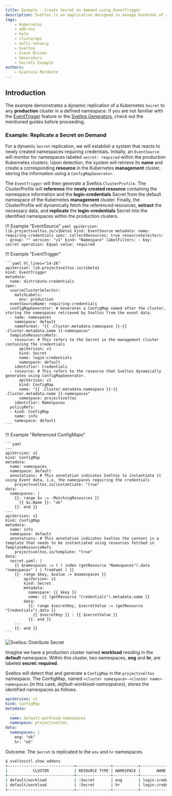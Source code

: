```yaml
---
title: Example - Create Secret on demand using EventTrigger
description: Sveltos is an application designed to manage hundreds of clusters by providing declarative APIs to deploy Kubernetes add-ons across multiple clusters.
tags:
    - Kubernetes
    - add-ons
    - helm
    - clusterapi
    - multi-tenancy
    - Sveltos
    - Event Driven
    - Generators
    - Secrets Example
authors:
    - Gianluca Mardente
---
```


## Introduction

The example demonstrates a dynamic replication of a Kubernetes `Secret` to any __production__ cluster in a defined namespace. If you are not familiar with the [EventTrigger](./templating.md) feature or the [Sveltos Generators](./generators.md), check out the mentioned guides before proceeding.

### Example: Replicate a Secret on Demand

For a dynamic `Secret` replication, we will establish a system that reacts to newly created namespaces requiring credentials. Initially, an `EventSource` will monitor for namespaces labeled `secret: required` within the production Kubernetes clusters. Upon detection, the system will retrieve its **name** and create a corresponding **resource** in the Kubernetes **management** cluster, storing the information using a `ConfigMapGenerator`.

The `EventTrigger` will then generate a Sveltos `ClusterProfile`. The ClusterProfile will **reference** the **newly created resource** containing the namespace information and the **login-credentials** Secret from the default namespace of the Kubernetes **management** cluster. Finally, the ClusterProfile will dynamically fetch the referenced resources, **extract** the necessary data, and **replicate** the **login-credentials** Secret into the identified namespaces within the production clusters.

!!! Example "EventSource"
    ```yaml
    apiVersion: lib.projectsveltos.io/v1beta1
    kind: EventSource
    metadata:
      name: requiring-credentials
    spec:
      collectResources: true
      resourceSelectors:
      - group: ""
        version: "v1"
        kind: "Namespace"
        labelFilters:
        - key: secret
          operation: Equal
          value: required
    ```

!!! Example "EventTrigger"

    ```yaml hl_lines="14-26"
    apiVersion: lib.projectsveltos.io/v1beta1
    kind: EventTrigger
    metadata:
      name: distribute-credentials
    spec:
      sourceClusterSelector:
        matchLabels:
          env: production
      eventSourceName: requiring-credentials
      configMapGenerator: # Generates a ConfigMap named after the cluster, storing the namespaces retrieved by Sveltos from the event data.
      - name: namespaces
        namespace: default
        nameFormat: "{{ .Cluster.metadata.namespace }}-{{ .Cluster.metadata.name }}-namespaces"
      templateResourceRefs:
      - resource: # This refers to the Secret in the management cluster containing the credentials
          apiVersion: v1
          kind: Secret
          name: login-credentials
          namespace: default
        identifier: Credentials
      - resource: # This refers to the resource that Sveltos dynamically generates using ConfigMapGenerator.
          apiVersion: v1
          kind: ConfigMap
          name: "{{ .Cluster.metadata.namespace }}-{{ .Cluster.metadata.name }}-namespaces"
          namespace: projectsveltos
        identifier: Namespaces
      policyRefs:
      - kind: ConfigMap
        name: info
        namespace: default
    ```

!!! Example "Referenced ConfigMaps"

    ```yaml
    ---
    apiVersion: v1
    kind: ConfigMap
    metadata:
      name: namespaces
      namespace: default
      annotations: # This annotation indicates Sveltos to instantiate it using Event data, i.e, the namespaces requiring the credentials
        projectsveltos.io/instantiate: "true"
    data:
      namespaces: |
        {{- range $v := .MatchingResources }}
          {{ $v.Name }}: "ok"
        {{- end }}
    ---
    apiVersion: v1
    kind: ConfigMap
    metadata:
      name: info
      namespace: default
      annotations: # This annotation indicates Sveltos the content is a template that needs to be instantiated using resources fetched in TemplateResourceRefs
        projectsveltos.io/template: "true"
    data:
      secret.yaml: |
        {{ $namespaces := ( ( index (getResource "Namespaces").data "namespaces" ) | fromYaml ) }}
        {{- range $key, $value := $namespaces }}
            apiVersion: v1
            kind: Secret
            metadata:
              namespace: {{ $key }}
              name: {{ (getResource "Credentials").metadata.name }}
            data:
              {{- range $secretKey, $secretValue := (getResource "Credentials").data }}
                {{ $secretKey }} : {{ $secretValue }}
              {{- end }}
        ---
        {{- end }}
    ```

![Sveltos: Distribute Secret](../assets/distribute_secret.gif)

Imagine we have a production cluster named __workload__ residing in the __default__ namespace. Within this cluster, two namespaces, __eng__ and __hr__, are labeled __secret: required__.

Sveltos will detect that and generate a `ConfigMap` in the `projectsveltos` namespace. The ConfigMap, named `<cluster namespace>-<cluster name>-namespaces` (in this case, _default-workload-namespaces_), stores the identified namespaces as follows.

 ```yaml
 apiVersion: v1
 kind: ConfigMap
 metadata:
   ...
   name: default-workload-namespaces
   namespace: projectsveltos
 data:
   namespaces: |
     eng: "ok"
     hr: "ok"
 ```

 Outcome: The `Secret` is replicated to the `env` and `hr` namespaces.

 ```bash
 $ sveltosctl show addons
 +-----------------------------+---------------+-----------+-------------------+---------+-------------------------------+---------------------------------------------+
 |           CLUSTER           | RESOURCE TYPE | NAMESPACE |       NAME        | VERSION |             TIME              |                  PROFILES                   |
 +-----------------------------+---------------+-----------+-------------------+---------+-------------------------------+---------------------------------------------+
 | default/workload            | :Secret       | eng       | login-credentials | N/A     | 2025-02-28 14:23:08 +0100 CET | ClusterProfile/sveltos-lbh9me2lr77gokea2u5u |
 | default/workload            | :Secret       | hr        | login-credentials | N/A     | 2025-02-28 14:23:08 +0100 CET | ClusterProfile/sveltos-lbh9me2lr77gokea2u5u |
 +-----------------------------+---------------+-----------+-------------------+---------+-------------------------------+---------------------------------------------+
 ```